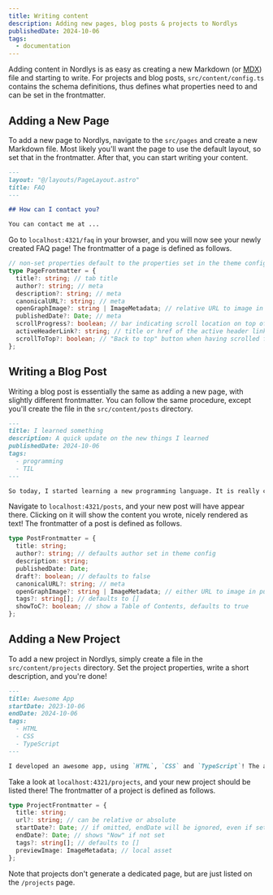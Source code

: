 ```yaml
---
title: Writing content
description: Adding new pages, blog posts & projects to Nordlys
publishedDate: 2024-10-06
tags:
  - documentation
---
```


Adding content in Nordlys is as easy as creating a new Markdown (or [MDX](https://docs.astro.build/en/guides/integrations-guide/mdx/)) file and starting to write. For projects and blog posts, `src/content/config.ts` contains the schema definitions, thus defines what properties need to and can be set in the frontmatter.

## Adding a New Page

To add a new page to Nordlys, navigate to the `src/pages` and create a new Markdown file. Most likely you'll want the page to use the default layout, so set that in the frontmatter. After that, you can start writing your content.

```markdown src/pages/faq.md
---
layout: "@/layouts/PageLayout.astro"
title: FAQ
---

## How can I contact you?

You can contact me at ...
```

Go to `localhost:4321/faq` in your browser, and you will now see your newly created FAQ page! The frontmatter of a page is defined as follows.

```ts
// non-set properties default to the properties set in the theme config
type PageFrontmatter = {
  title?: string; // tab title
  author?: string; // meta
  description?: string; // meta
  canonicalURL?: string; // meta
  openGraphImage?: string | ImageMetadata; // relative URL to image in public folder or local asset
  publishedDate?: Date; // meta
  scrollProgress?: boolean; // bar indicating scroll location on top of page
  activeHeaderLink?: string; // title or href of the active header link
  scrollToTop?: boolean; // "Back to top" button when having scrolled far down
};
```

## Writing a Blog Post

Writing a blog post is essentially the same as adding a new page, with slightly different frontmatter. You can follow the same procedure, except you'll create the file in the `src/content/posts` directory.

```markdown src/content/posts/i-learned-today.md
---
title: I learned something
description: A quick update on the new things I learned
publishedDate: 2024-10-06
tags:
  - programming
  - TIL
---

So today, I started learning a new programming language. It is really cool because ...
```

Navigate to `localhost:4321/posts`, and your new post will have appear there. Clicking on it will show the content you wrote, nicely rendered as text! The frontmatter of a post is defined as follows.

```ts
type PostFrontmatter = {
  title: string;
  author?: string; // defaults author set in theme config
  description: string;
  publishedDate: Date;
  draft?: boolean; // defaults to false
  canonicalURL?: string; // meta
  openGraphImage?: string | ImageMetadata; // either URL to image in public folder or local asset
  tags?: string[]; // defaults to []
  showToC?: boolean; // show a Table of Contents, defaults to true
};
```

## Adding a New Project

To add a new project in Nordlys, simply create a file in the `src/content/projects` directory. Set the project properties, write a short description, and you're done!

```markdown src/content/projects/awesome-app.md
---
title: Awesome App
startDate: 2023-10-06
endDate: 2024-10-06
tags:
  - HTML
  - CSS
  - TypeScript
---

I developed an awesome app, using `HTML`, `CSS` and `TypeScript`! The app can ...
```

Take a look at `localhost:4321/projects`, and your new project should be listed there! The frontmatter of a project is defined as follows.

```ts
type ProjectFrontmatter = {
  title: string;
  url?: string; // can be relative or absolute
  startDate?: Date; // if omitted, endDate will be ignored, even if set, and project will get sorted to bottom of list
  endDate?: Date; // shows "Now" if not set
  tags?: string[]; // defaults to []
  previewImage: ImageMetadata; // local asset
};
```

Note that projects don't generate a dedicated page, but are just listed on the `/projects` page.
